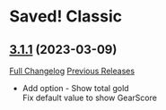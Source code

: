 # Saved! Classic

## [3.1.1](https://github.com/iambz00/Saved/tree/3.1.1) (2023-03-09)
[Full Changelog](https://github.com/iambz00/Saved/compare/3.1.0...3.1.1) [Previous Releases](https://github.com/iambz00/Saved/releases)

- Add option - Show total gold  
    Fix default value to show GearScore  
